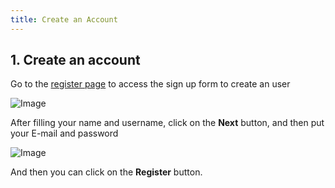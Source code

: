 ```yaml
---
title: Create an Account
---
```


## 1. Create an account

Go to the [register page](https://console.ycodify.com/register) to access the sign up form to create an user

![Image](/images/yc-web/register1.png)

After filling your name and username, click on the **Next** button, and then put your E-mail and password


![Image](/images/yc-web/register2.png)

And then you can click on the **Register** button.
